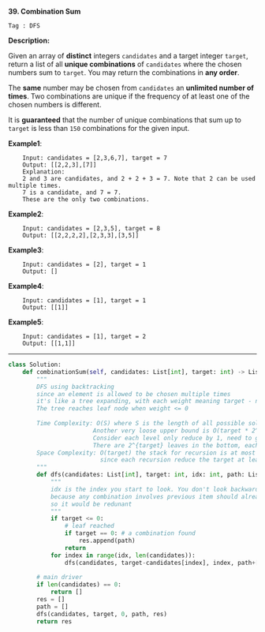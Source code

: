 **39. Combination Sum**

```Tag : DFS```

**Description:**

Given an array of **distinct** integers ```candidates``` and a target integer ```target```, return a list of all **unique combinations** of ```candidates``` where the chosen numbers sum to ```target```. You may return the combinations in **any order**.

The **same** number may be chosen from ```candidates``` an **unlimited number of times**. Two combinations are unique if the frequency of at least one of the chosen numbers is different.

It is **guaranteed** that the number of unique combinations that sum up to ```target``` is less than ```150``` combinations for the given input.

**Example1**:

        Input: candidates = [2,3,6,7], target = 7
        Output: [[2,2,3],[7]]
        Explanation:
        2 and 3 are candidates, and 2 + 2 + 3 = 7. Note that 2 can be used multiple times.
        7 is a candidate, and 7 = 7.
        These are the only two combinations.

**Example2**:

        Input: candidates = [2,3,5], target = 8
        Output: [[2,2,2,2],[2,3,3],[3,5]]
        
**Example3**:

        Input: candidates = [2], target = 1
        Output: []

**Example4**:

        Input: candidates = [1], target = 1
        Output: [[1]]

**Example5**:

        Input: candidates = [1], target = 2
        Output: [[1,1]]
        
-----------

```python
class Solution:
    def combinationSum(self, candidates: List[int], target: int) -> List[List[int]]:
        """
        DFS using backtracking
        since an element is allowed to be chosen multiple times
        it's like a tree expanding, with each weight meaning target - node_value
        The tree reaches leaf node when weight <= 0
        
        Time Complexity: O(S) where S is the length of all possible solutions. 
                        Another very loose upper bound is O(target * 2^{target}). 
                        Consider each level only reduce by 1, need to go "target" number of levels down to bottom
                        There are 2^{target} leaves in the bottom, each with height "target"
        Space Complexity: O(target) the stack for recursion is at most target high, 
                          since each recursion reduce the target at least by 1
        """
        def dfs(candidates: List[int], target: int, idx: int, path: List[int], res: List[List[int]]):
            """
            idx is the index you start to look. You don't look backward,
            because any combination involves previous item should already be explored
            so it would be redunant
            """
            if target <= 0:
                # leaf reached
                if target == 0: # a combination found
                    res.append(path)
                return
            for index in range(idx, len(candidates)):
                dfs(candidates, target-candidates[index], index, path+[candidates[index]], res)
                
        # main driver
        if len(candidates) == 0:
            return []
        res = []
        path = []
        dfs(candidates, target, 0, path, res)
        return res
```
